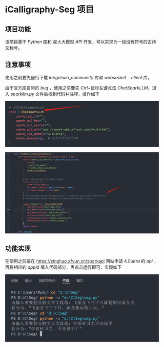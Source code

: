 # iCalligraphy-Seg 项目



## 项目功能

该项目基于 $Python$ 库和 星火大模型 $API$ 开发，可以实现为一段没有符号的古诗文标号。

## 注意事项

使用之前要先自行下载 $langchain\_community$ 库和 $websocket-client$ 库。

由于官方库自带的 $bug$ ，使用之前要先 $Ctrl+$鼠标左键点击 $ChatSparkLLM$，进入 $sparkllm.py$ 文件后找到代码并注释，操作如下

![image-20241001204104131](.\imgs\image-20241001204104131.png)

![image-20241001204155920](.\imgs\image-20241001204155920.png)



## 功能实现

在使用之前要在 https://xinghuo.xfyun.cn/sparkapi 网站申请 $4.0ultra$ 的 $api$ ，再将相应的 $appid$ 填入代码部分，再点击运行即可，实现如下

![image-20241001204650232](.\imgs\image-20241001204650232.png)